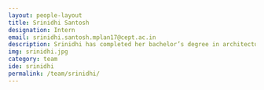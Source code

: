 ```yaml
---
layout: people-layout
title: Srinidhi Santosh
designation: Intern
email: srinidhi.santosh.mplan17@cept.ac.in
description: Srinidhi has completed her bachelor’s degree in architecture from National Institute of Technology, Tiruchirappalli and is currently pursuing her post-graduate degree in Urban and Regional Planning from CEPT University, Ahmedabad. Her areas of interest include integration of land use and infrastructure provisioning, the study of different financing modes for urban development and climate change. She is currently working in the domain of governance in planning. During her free time, she enjoys sketching and painting.
img: srinidhi.jpg
category: team
ide: srinidhi
permalink: /team/srinidhi/
---
```

